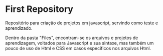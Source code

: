 # First Repository
Repositório para criação de projetos em javascript, servindo como teste e aprendizado.


Dentro da pasta "Files", encontram-se os arquivos e projetos de aprendizagem, voltados para 
Javascript e sua sintaxe, mas também um pouco de uso de Html e CSS em casos específicos nos arquivos Html.

